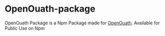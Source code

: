 # OpenOuath-package


OpenOuath Package is a Npm Package made for [OpenOuath](https://github.com/JustBeingAbdi/OpenOuath). Available for Public Use on Npm
